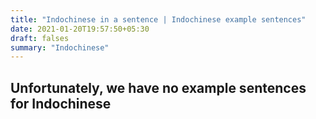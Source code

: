 ```yaml
---
title: "Indochinese in a sentence | Indochinese example sentences"
date: 2021-01-20T19:57:50+05:30
draft: falses
summary: "Indochinese"
---
```

## Unfortunately, we have no example sentences for Indochinese                 
